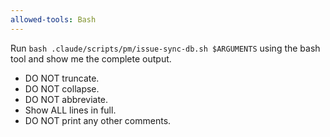 ```yaml
---
allowed-tools: Bash
---
```


Run `bash .claude/scripts/pm/issue-sync-db.sh $ARGUMENTS` using the bash tool and show me the complete output.

- DO NOT truncate.
- DO NOT collapse.
- DO NOT abbreviate.
- Show ALL lines in full.
- DO NOT print any other comments.
